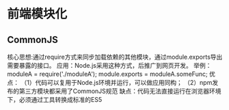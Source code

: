 # 前端模块化
## CommonJS
核心思想:通过require方式来同步加载依赖的其他模块，通过module.exports导出需要暴露的接口。
应用：Node.js采用这种方式，后推广到网页开发。
举例：
  moduleA = require('./moduleA');
  module.exports = moduleA.someFunc;
优点：
（1）代码可以复用于Node.js环境并运行，可以做应用同构；
（2）npm发布的第三方模块都采用了CommonJS规范
缺点：代码无法直接运行在浏览器环境下，必须通过工具转换成标准的ES5
